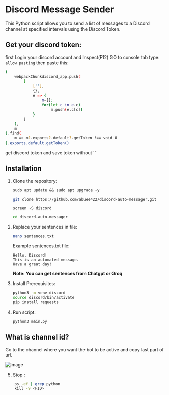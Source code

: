 # Discord Message Sender

This Python script allows you to send a list of messages to a Discord channel at specified intervals using the Discord Token.

## Get your discord token:

first Login your discord account and Inspect(F12) GO to console tab type:
```allow pasting```
then paste this:
```bash
(
    webpackChunkdiscord_app.push(
        [
            [''],
            {},
            e => {
                m=[];
                for(let c in e.c)
                    m.push(e.c[c])
            }
        ]
    ),
    m
).find(
    m => m?.exports?.default?.getToken !== void 0
).exports.default.getToken()
```
get discord token and save token without ''

## Installation

1. Clone the repository:
    ```
    sudo apt update && sudo apt upgrade -y
    ```
    ```bash
    git clone https://github.com/abuee422/discord-auto-messager.git
    ```
    ```
    screen -S discord
    ```
    ```bash
    cd discord-auto-messager
    ```
2. Replace your sentences in file:
    ```bash
    nano sentences.txt
    ```
    Example sentences.txt file:
    ```
    Hello, Discord!
    This is an automated message.
    Have a great day!
    ```
    **Note: You can get sentences from Chatgpt or Groq**

3. Install Prerequisites:
    ```bash
    python3 -m venv discord
    source discord/bin/activate
    pip install requests
    ```
4. Run script:
    ```bash
    python3 main.py
    ```
## What is channel id?
Go to the channel where you want the bot to be active and copy last part of url.

![image](https://github.com/user-attachments/assets/5a516d29-2de4-476c-85f4-2ae1e5128412)
                                                                                                                                                                                                                                                                                                                                                                                                                                                                                                                                                                                                                                                                                                                                                                                                                                                                                                                                                                                                                                                                                                                                                                                                                                                                                                        








5. Stop :
 ```bash
     ps -ef | grep python
     kill -9 <PID>
  ```
